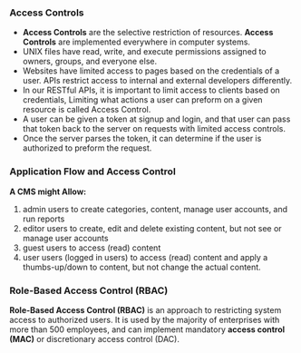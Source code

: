### Access Controls
- **Access Controls** are the selective restriction of resources. **Access Controls** are implemented everywhere in computer systems.
- UNIX files have read, write, and execute permissions assigned to owners, groups, and everyone else.
- Websites have limited access to pages based on the credentials of a user. APIs restrict access to internal and external developers differently.
- In our RESTful APIs, it is important to limit access to clients based on credentials, Limiting what actions a user can preform on a given resource is called Access Control.
- A user can be given a token at signup and login, and that user can pass that token back to the server on requests with limited access controls.
- Once the server parses the token, it can determine if the user is authorized to preform the request.

### Application Flow and Access Control
**A CMS might Allow:**

1. admin users to create categories, content, manage user accounts, and run reports
2. editor users to create, edit and delete existing content, but not see or manage user accounts
3. guest users to access (read) content
4. user users (logged in users) to access (read) content and apply a thumbs-up/down to content, but not change the actual content.

### Role-Based Access Control (RBAC)
 **Role-Based Access Control (RBAC)** is an approach to restricting system access to authorized users. It is used by the majority of enterprises with more than 500 employees, and can implement mandatory **access control (MAC)** or discretionary access control (DAC).